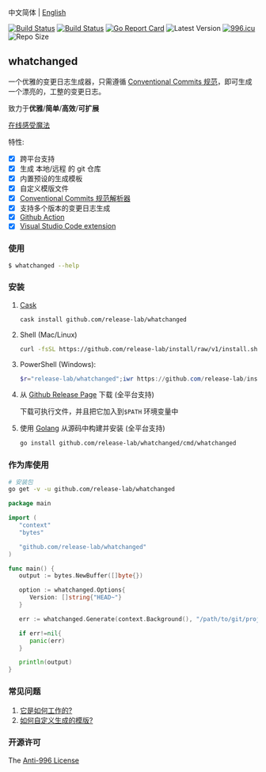 中文简体 | [English](README.md)

[![Build Status](https://github.com/release-lab/whatchanged/workflows/ci/badge.svg)](https://github.com/release-lab/whatchanged/actions)
[![Build Status](https://github.com/release-lab/whatchanged/workflows/playground/badge.svg)](https://github.com/release-lab/whatchanged/actions)
[![Go Report Card](https://goreportcard.com/badge/github.com/release-lab/whatchanged)](https://goreportcard.com/report/github.com/release-lab/whatchanged)
![Latest Version](https://img.shields.io/github/v/release/release-lab/whatchanged.svg)
[![996.icu](https://img.shields.io/badge/link-996.icu-red.svg)](https://996.icu)
![Repo Size](https://img.shields.io/github/repo-size/release-lab/whatchanged.svg)

## whatchanged

一个优雅的变更日志生成器，只需遵循 [Conventional Commits 规范](https://www.conventionalcommits.org/en/v1.0.0/)，即可生成一个漂亮的，工整的变更日志。

致力于**优雅**/**简单**/**高效**/**可扩展**

[在线感受魔法](https://release-lab.github.io)

特性:

- [x] 跨平台支持
- [x] 生成 本地/远程 的 git 仓库
- [x] 内置预设的生成模板
- [x] 自定义模版文件
- [x] [Conventional Commits 规范解析器](https://github.com/release-lab/conventional-commit-parser)
- [x] 支持多个版本的变更日志生成
- [x] [Github Action](https://github.com/release-lab/setup-whatchanged)
- [x] [Visual Studio Code extension](https://github.com/release-lab/vscode-whatchanged)

### 使用

```bash
$ whatchanged --help
```

### 安装

1. [Cask](https://github.com/axetroy/cask.rs)

   ```bash
   cask install github.com/release-lab/whatchanged
   ```

2. Shell (Mac/Linux)

   ```bash
   curl -fsSL https://github.com/release-lab/install/raw/v1/install.sh | bash -s -- -r=release-lab/whatchanged
   ```

3. PowerShell (Windows):

   ```powershell
   $r="release-lab/whatchanged";iwr https://github.com/release-lab/install/raw/v1/install.ps1 -useb | iex
   ```

4. 从 [Github Release Page](https://github.com/release-lab/whatchanged/releases) 下载 (全平台支持)

   下载可执行文件，并且把它加入到`$PATH` 环境变量中

5. 使用 [Golang](https://golang.org) 从源码中构建并安装 (全平台支持)

   ```bash
   go install github.com/release-lab/whatchanged/cmd/whatchanged
   ```

### 作为库使用

```bash
# 安装包
go get -v -u github.com/release-lab/whatchanged
```

```go
package main

import (
   "context"
   "bytes"

   "github.com/release-lab/whatchanged"
)

func main() {
   output := bytes.NewBuffer([]byte{})

   option := whatchanged.Options{
      Version: []string{"HEAD~"}
   }

   err := whatchanged.Generate(context.Background(), "/path/to/git/project", output, &option)

   if err!=nil{
      panic(err)
   }

   println(output)
}
```

### 常见问题

1. [它是如何工作的?](HOW_IT_WORKS.md)
2. [如何自定义生成的模版?](CUSTOM_TEMPLATE.md)

### 开源许可

The [Anti-996 License](LICENSE_zh-CN)
